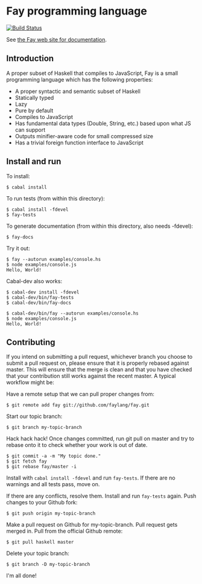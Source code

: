 # Fay programming language

[![Build Status](https://secure.travis-ci.org/faylang/fay.png?branch=master)](http://travis-ci.org/faylang/fay)

See [the Fay web site for documentation](http://fay-lang.org/).

## Introduction

A proper subset of Haskell that compiles to JavaScript, Fay is a small
programming language which has the following properties:

* A proper syntactic and semantic subset of Haskell
* Statically typed
* Lazy
* Pure by default
* Compiles to JavaScript
* Has fundamental data types (Double, String, etc.) based upon what JS can support
* Outputs minifier-aware code for small compressed size
* Has a trivial foreign function interface to JavaScript

## Install and run

To install:

    $ cabal install

To run tests (from within this directory):

    $ cabal install -fdevel
    $ fay-tests

To generate documentation (from within this directory, also needs -fdevel):

    $ fay-docs

Try it out:

    $ fay --autorun examples/console.hs
    $ node examples/console.js
    Hello, World!

Cabal-dev also works:

    $ cabal-dev install -fdevel
    $ cabal-dev/bin/fay-tests
    $ cabal-dev/bin/fay-docs

    $ cabal-dev/bin/fay --autorun examples/console.hs
    $ node examples/console.js
    Hello, World!

## Contributing

If you intend on submitting a pull request, whichever branch you
choose to submit a pull request on, please ensure that it is properly
rebased against master. This will ensure that the merge is clean and
that you have checked that your contribution still works against the
recent master. A typical workflow might be:

Have a remote setup that we can pull proper changes from:

    $ git remote add fay git://github.com/faylang/fay.git

Start our topic branch:

    $ git branch my-topic-branch

Hack hack hack! Once changes committed, run git pull on master and try
to rebase onto it to check whether your work is out of date.

    $ git commit -a -m "My topic done."
    $ git fetch fay
    $ git rebase fay/master -i

Install with `cabal install -fdevel` and run `fay-tests`. If there are
no warnings and all tests pass, move on.

If there are any conflicts, resolve them. Install and run `fay-tests`
again. Push changes to your Github fork:

    $ git push origin my-topic-branch

Make a pull request on Github for my-topic-branch. Pull request gets
merged in. Pull from the official Github remote:

    $ git pull haskell master

Delete your topic branch:

    $ git branch -D my-topic-branch

I'm all done!
